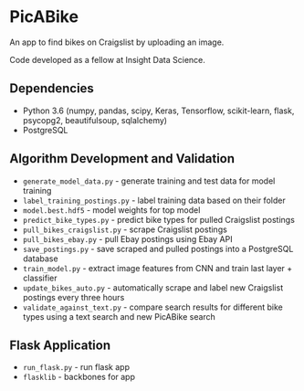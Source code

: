 # PicABike
An app to find bikes on Craigslist by uploading an image.

Code developed as a fellow at Insight Data Science.

## Dependencies
- Python 3.6 (numpy, pandas, scipy, Keras, Tensorflow, scikit-learn, flask, psycopg2, beautifulsoup, sqlalchemy)
- PostgreSQL


## Algorithm Development and Validation
- `generate_model_data.py` - generate training and test data for model training
- `label_training_postings.py` - label training data based on their folder
- `model.best.hdf5` - model weights for top model
- `predict_bike_types.py` - predict bike types for pulled Craigslist postings
- `pull_bikes_craigslist.py` - scrape Craigslist postings
- `pull_bikes_ebay.py` - pull Ebay postings using Ebay API
- `save_postings.py` - save scraped and pulled postings into a PostgreSQL database
- `train_model.py` - extract image features from CNN and train last layer + classifier
- `update_bikes_auto.py` - automatically scrape and label new Craigslist postings every three hours
- `validate_against_text.py` - compare search results for different bike types using a text search and new PicABike search

## Flask Application
- `run_flask.py` - run flask app
- `flasklib` - backbones for app
